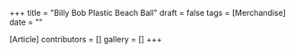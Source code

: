 +++
title = "Billy Bob Plastic Beach Ball"
draft = false
tags = [Merchandise]
date = ""

[Article]
contributors = []
gallery = []
+++